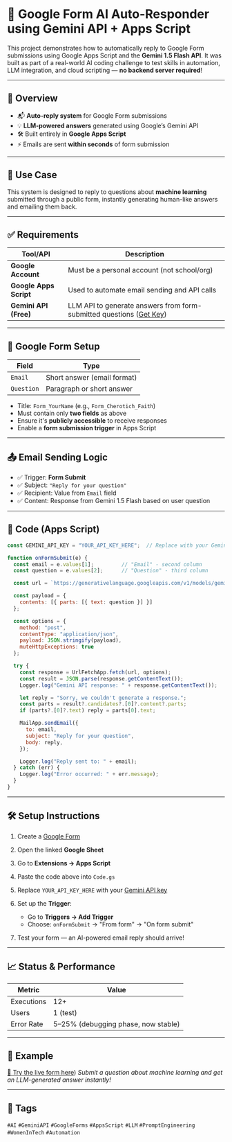 
# 🤖 Google Form AI Auto-Responder using Gemini API + Apps Script

This project demonstrates how to automatically reply to Google Form submissions using Google Apps Script and the **Gemini 1.5 Flash API**. It was built as part of a real-world AI coding challenge to test skills in automation, LLM integration, and cloud scripting — **no backend server required**!

---

## 🚀 Overview

- 📬 **Auto-reply system** for Google Form submissions
- 💡 **LLM-powered answers** generated using Google’s Gemini API
- 🛠 Built entirely in **Google Apps Script**
- ⚡ Emails are sent **within seconds** of form submission

---

## 🧠 Use Case

This system is designed to reply to questions about **machine learning** submitted through a public form, instantly generating human-like answers and emailing them back.

---

## ✅ Requirements

| Tool/API             | Description                                                                 |
|----------------------|-----------------------------------------------------------------------------|
| **Google Account**    | Must be a personal account (not school/org)                                |
| **Google Apps Script**| Used to automate email sending and API calls                               |
| **Gemini API (Free)** | LLM API to generate answers from form-submitted questions ([Get Key](https://aistudio.google.com/app/apikey)) |

---

## 📝 Google Form Setup

| Field          | Type               |
|----------------|--------------------|
| `Email`        | Short answer (email format) |
| `Question`     | Paragraph or short answer   |

- Title: `Form_YourName` (e.g., `Form_Cherotich_Faith`)
- Must contain only **two fields** as above
- Ensure it's **publicly accessible** to receive responses
- Enable a **form submission trigger** in Apps Script

---

## 📤 Email Sending Logic

- ✅ Trigger: **Form Submit**
- ✅ Subject: `"Reply for your question"`
- ✅ Recipient: Value from `Email` field
- ✅ Content: Response from Gemini 1.5 Flash based on user question

---

## 🧩 Code (Apps Script)

```javascript
const GEMINI_API_KEY = "YOUR_API_KEY_HERE";  // Replace with your Gemini API key

function onFormSubmit(e) {
  const email = e.values[1];         // "Email" - second column
  const question = e.values[2];      // "Question" - third column

  const url = `https://generativelanguage.googleapis.com/v1/models/gemini-1.5-flash:generateContent?key=${GEMINI_API_KEY}`;

  const payload = {
    contents: [{ parts: [{ text: question }] }]
  };

  const options = {
    method: "post",
    contentType: "application/json",
    payload: JSON.stringify(payload),
    muteHttpExceptions: true
  };

  try {
    const response = UrlFetchApp.fetch(url, options);
    const result = JSON.parse(response.getContentText());
    Logger.log("Gemini API response: " + response.getContentText());

    let reply = "Sorry, we couldn't generate a response.";
    const parts = result?.candidates?.[0]?.content?.parts;
    if (parts?.[0]?.text) reply = parts[0].text;

    MailApp.sendEmail({
      to: email,
      subject: "Reply for your question",
      body: reply,
    });

    Logger.log("Reply sent to: " + email);
  } catch (err) {
    Logger.log("Error occurred: " + err.message);
  }
}
````

---

## 🛠 Setup Instructions

1. Create a [Google Form](https://docs.google.com/forms/)
2. Open the linked **Google Sheet**
3. Go to **Extensions → Apps Script**
4. Paste the code above into `Code.gs`
5. Replace `YOUR_API_KEY_HERE` with your [Gemini API key](https://aistudio.google.com/app/apikey)
6. Set up the **Trigger**:

   * Go to **Triggers → Add Trigger**
   * Choose: `onFormSubmit` → "From form" → "On form submit"
7. Test your form — an AI-powered email reply should arrive!

---

## 📈 Status & Performance

| Metric     | Value                               |
| ---------- | ----------------------------------- |
| Executions | 12+                                 |
| Users      | 1 (test)                            |
| Error Rate | 5–25% (debugging phase, now stable) |

---

## 📮 Example

[🔗 Try the live form here](https://forms.gle/hNACqmNuqD1t81VdA))
*Submit a question about machine learning and get an LLM-generated answer instantly!*

---

## 📌 Tags

`#AI` `#GeminiAPI` `#GoogleForms` `#AppsScript` `#LLM` `#PromptEngineering` `#WomenInTech` `#Automation`
